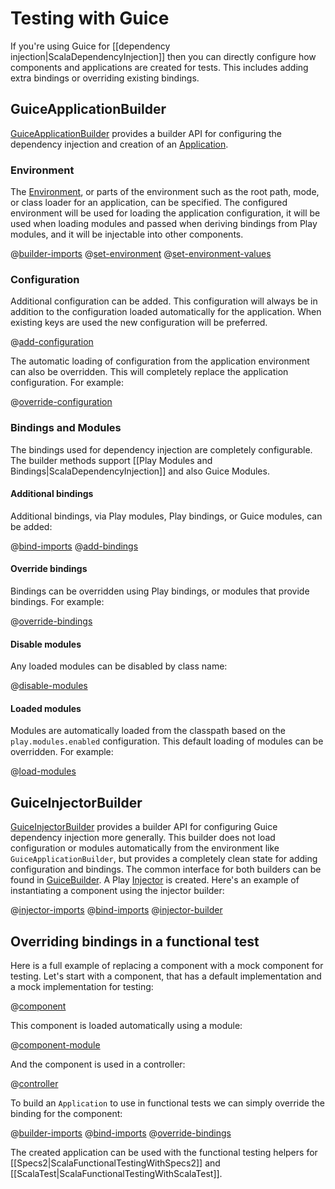 <!--- Copyright (C) Lightbend Inc. <https://www.lightbend.com> -->

# Testing with Guice

If you're using Guice for [[dependency injection|ScalaDependencyInjection]] then you can directly configure how components and applications are created for tests. This includes adding extra bindings or overriding existing bindings.

## GuiceApplicationBuilder

[GuiceApplicationBuilder](api/scala/play/api/inject/guice/GuiceApplicationBuilder.html) provides a builder API for configuring the dependency injection and creation of an [Application](api/scala/play/api/Application.html).

### Environment

The [Environment](api/scala/play/api/Environment.html), or parts of the environment such as the root path, mode, or class loader for an application, can be specified. The configured environment will be used for loading the application configuration, it will be used when loading modules and passed when deriving bindings from Play modules, and it will be injectable into other components.

@[builder-imports](code/tests/guice/ScalaGuiceApplicationBuilderSpec.scala)
@[set-environment](code/tests/guice/ScalaGuiceApplicationBuilderSpec.scala)
@[set-environment-values](code/tests/guice/ScalaGuiceApplicationBuilderSpec.scala)

### Configuration

Additional configuration can be added. This configuration will always be in addition to the configuration loaded automatically for the application. When existing keys are used the new configuration will be preferred.

@[add-configuration](code/tests/guice/ScalaGuiceApplicationBuilderSpec.scala)

The automatic loading of configuration from the application environment can also be overridden. This will completely replace the application configuration. For example:

@[override-configuration](code/tests/guice/ScalaGuiceApplicationBuilderSpec.scala)

### Bindings and Modules

The bindings used for dependency injection are completely configurable. The builder methods support [[Play Modules and Bindings|ScalaDependencyInjection]] and also Guice Modules.

#### Additional bindings

Additional bindings, via Play modules, Play bindings, or Guice modules, can be added:

@[bind-imports](code/tests/guice/ScalaGuiceApplicationBuilderSpec.scala)
@[add-bindings](code/tests/guice/ScalaGuiceApplicationBuilderSpec.scala)

#### Override bindings

Bindings can be overridden using Play bindings, or modules that provide  bindings. For example:

@[override-bindings](code/tests/guice/ScalaGuiceApplicationBuilderSpec.scala)

#### Disable modules

Any loaded modules can be disabled by class name:

@[disable-modules](code/tests/guice/ScalaGuiceApplicationBuilderSpec.scala)

#### Loaded modules

Modules are automatically loaded from the classpath based on the `play.modules.enabled` configuration. This default loading of modules can be overridden. For example:

@[load-modules](code/tests/guice/ScalaGuiceApplicationBuilderSpec.scala)


## GuiceInjectorBuilder

[GuiceInjectorBuilder](api/scala/play/api/inject/guice/GuiceInjectorBuilder.html) provides a builder API for configuring Guice dependency injection more generally. This builder does not load configuration or modules automatically from the environment like `GuiceApplicationBuilder`, but provides a completely clean state for adding configuration and bindings. The common interface for both builders can be found in [GuiceBuilder](api/scala/play/api/inject/guice/GuiceBuilder.html). A Play [Injector](api/scala/play/api/inject/Injector.html) is created. Here's an example of instantiating a component using the injector builder:

@[injector-imports](code/tests/guice/ScalaGuiceApplicationBuilderSpec.scala)
@[bind-imports](code/tests/guice/ScalaGuiceApplicationBuilderSpec.scala)
@[injector-builder](code/tests/guice/ScalaGuiceApplicationBuilderSpec.scala)


## Overriding bindings in a functional test

Here is a full example of replacing a component with a mock component for testing. Let's start with a component, that has a default implementation and a mock implementation for testing:

@[component](code/tests/guice/Component.scala)

This component is loaded automatically using a module:

@[component-module](code/tests/guice/Component.scala)

And the component is used in a controller:

@[controller](code/tests/guice/controllers/Application.scala)

To build an `Application` to use in functional tests we can simply override the binding for the component:

@[builder-imports](code/tests/guice/ScalaGuiceApplicationBuilderSpec.scala)
@[bind-imports](code/tests/guice/ScalaGuiceApplicationBuilderSpec.scala)
@[override-bindings](code/tests/guice/ScalaGuiceApplicationBuilderSpec.scala)

The created application can be used with the functional testing helpers for [[Specs2|ScalaFunctionalTestingWithSpecs2]] and [[ScalaTest|ScalaFunctionalTestingWithScalaTest]].
